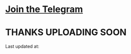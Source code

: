 

# [**Join the Telegram**](https://t.me/Offical_Im_kazuha)  
# THANKS UPLOADING SOON 

Last updated at: <!--TIME-->
